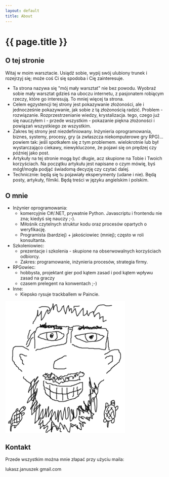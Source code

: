 ```yaml
---
layout: default
title: About
---
```


# {{ page.title }}

## O tej stronie

Witaj w moim warsztacie. Usiądź sobie, wypij swój ulubiony trunek i rozejrzyj się; może coś Ci się spodoba i Cię zainteresuje.

* Ta strona nazywa się "mój mały warsztat" nie bez powodu. Wyobraź sobie mały warsztat gdzieś na uboczu internetu, z pasjonatem robiącym rzeczy, które go interesują. To mniej więcej ta strona.
* Celem egzystencji tej strony jest pokazywanie złożoności, ale i jednocześnie pokazywanie, jak sobie z tą złożonością radzić. Problem - rozwiązanie. Rozprzestrzenianie wiedzy, krystalizacja. tego, czego już się nauczyłem i - przede wszystkim - pokazanie piękna złożoności i powiązań wszystkiego ze wszystkim.
* Zakres tej strony jest niezdefiniowany. Inżynieria oprogramowania, biznes, systemy, procesy, gry (a zwłaszcza niekomputerowe gry RPG)... powiem tak: jeśli spotkałem się z tym problemem. wielokrotnie lub był wystarczająco ciekawy, niewykluczone, że pojawi się on prędzej czy później jako post.
* Artykuły na tej stronie mogą być długie, acz skupione na Tobie i Twoich korzyściach. Na początku artykułu jest napisane o czym mówię, byś mógł/mogła podjąć świadomą decyzję czy czytać dalej.
* Technicznie: będą się tu pojawiały eksperymenty (udane i nie). Będą posty, artykuły, filmiki. Będą treści w języku angielskim i polskim.

## O mnie

* Inżynier oprogramowania: 
    * komercyjnie C#/.NET, prywatnie Python. Javascriptu i frontendu nie zna; kiedyś się nauczy ;-).
    * Miłośnik czytelnych struktur kodu oraz procesów opartych o weryfikację. 
    * Programista (bardziej) + jakościowiec (mniej); często w roli konsultanta.
* Szkoleniowiec: 
    * prezentacje i szkolenia - skupione na obserwowalnych korzyściach odbiorcy. 
    * Zakres: programowanie, inżynieria procesów, strategia firmy.
* RPGowiec:
    * hobbysta, projektant gier pod kątem zasad i pod kątem wpływu zasad na graczy
    * czasem prelegent na konwentach ;-)
* Inne:
    * Kiepsko rysuje trackballem w Paincie.

![_Rysunek: kiepsko narysowany przeze mnie autoportret swojej twarzy w paincie. Zawiera dwa kiepsko narysowane żółwie._](/img/about/ljzolw.png)

## Kontakt

Przede wszystkim można mnie złapać przy użyciu maila:

lukasz.januszek <at> gmail.com

